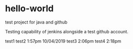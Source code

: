 # hello-world
test project for java and github

Testing capability of jenkins alongside a test github account.

test1
test2 1:57pm 10/04/2019
test3 2:06pm
test4 2:18pm

